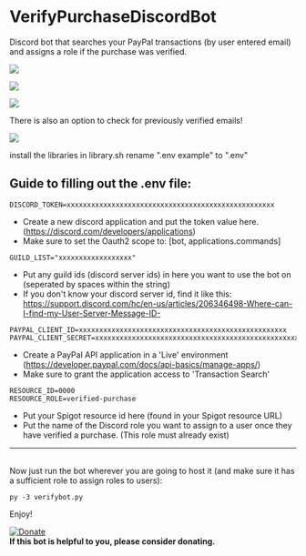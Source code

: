 # VerifyPurchaseDiscordBot
Discord bot that searches your PayPal transactions (by user entered email) and assigns a role if the purchase was verified.

![](https://i.imgur.com/qE83p4R.png)

![](https://i.imgur.com/BCNGeJW.png)

![](https://i.imgur.com/IC70YYD.png)

There is also an option to check for previously verified emails!

![](https://i.imgur.com/6Y6iGJO.png)

install the libraries in library.sh
rename ".env example" to ".env"


**Guide to filling out the .env file:**
---

```
DISCORD_TOKEN=xxxxxxxxxxxxxxxxxxxxxxxxxxxxxxxxxxxxxxxxxxxxxxxxxxx
```
 - Create a new discord application and put the token value here. (https://discord.com/developers/applications)
- Make sure to set the Oauth2 scope to: [bot, applications.commands]

```
GUILD_LIST="xxxxxxxxxxxxxxxxxx"
```
- Put any guild ids (discord server ids) in here you want to use the bot on (seperated by spaces within the string)
- If you don't know your discord server id, find it like this: https://support.discord.com/hc/en-us/articles/206346498-Where-can-I-find-my-User-Server-Message-ID-

```
PAYPAL_CLIENT_ID=xxxxxxxxxxxxxxxxxxxxxxxxxxxxxxxxxxxxxxxxxxxxxxxxxxx
PAYPAL_CLIENT_SECRET=xxxxxxxxxxxxxxxxxxxxxxxxxxxxxxxxxxxxxxxxxxxxxxxxxxx
```
- Create a PayPal API application in a 'Live' environment (https://developer.paypal.com/docs/api-basics/manage-apps/)
- Make sure to grant the application access to 'Transaction Search'

```
RESOURCE_ID=0000
RESOURCE_ROLE=verified-purchase
```
- Put your Spigot resource id here (found in your Spigot resource URL)
- Put the name of the Discord role you want to assign to a user once they have verified a purchase. (This role must already exist)
---
\
Now just run the bot wherever you are going to host it (and make sure it has a sufficient role to assign roles to users):
``` 
py -3 verifybot.py
```

Enjoy!

[![Donate](https://img.shields.io/badge/Donate-PayPal-green.svg)](https://www.paypal.com/cgi-bin/webscr?cmd=_s-xclick&hosted_button_id=WYC2DQJMWUX6J) \
**If this bot is helpful to you, please consider donating.**
